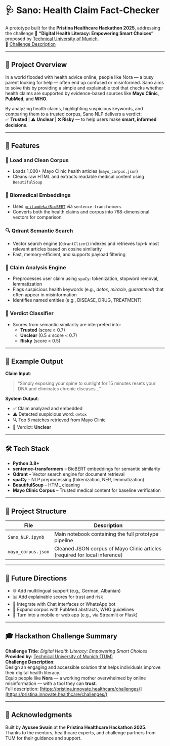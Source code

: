 # 🩺 Sano: Health Claim Fact-Checker

A prototype built for the **Pristina Healthcare Hackathon 2025**, addressing the challenge 🎯 **“Digital Health Literacy: Empowering Smart Choices”** proposed by [Technical University of Munich](https://www.tum.de/).  
🔗 [Challenge Description](https://pristina.innovate.healthcare/challenges/)

---

## 🚀 Project Overview

In a world flooded with health advice online, people like Nora — a busy parent looking for help — often end up confused or misinformed. Sano aims to solve this by providing a simple and explainable tool that checks whether health claims are supported by evidence-based sources like **Mayo Clinic**, **PubMed**, and **WHO**.

By analyzing health claims, highlighting suspicious keywords, and comparing them to a trusted corpus, Sano NLP delivers a verdict:  
✅ **Trusted** | ⚠ **Unclear** | ❌ **Risky** — to help users make **smart, informed decisions.**

---

## 🧠 Features

### 📰 Load and Clean Corpus
- Loads 1,000+ Mayo Clinic health articles (`mayo_corpus.json`)
- Cleans raw HTML and extracts readable medical content using `BeautifulSoup`

### 🧬 Biomedical Embeddings
- Uses [`pritamdeka/BioBERT`](https://huggingface.co/pritamdeka/BioBERT-mnli-snli-scinli-scitail-mednli-stsb) via `sentence-transformers`
- Converts both the health claims and corpus into 768-dimensional vectors for comparison

### 🔍 Qdrant Semantic Search
- Vector search engine (`QdrantClient`) indexes and retrieves top-k most relevant articles based on cosine similarity
- Fast, memory-efficient, and supports payload filtering

### 🧼 Claim Analysis Engine
- Preprocesses user claim using `spaCy`: tokenization, stopword removal, lemmatization
- Flags suspicious health keywords (e.g., *detox*, *miracle*, *guaranteed*) that often appear in misinformation
- Identifies named entities (e.g., DISEASE, DRUG, TREATMENT)

### 🧠 Verdict Classifier
- Scores from semantic similarity are interpreted into:
  - **Trusted** (score ≥ 0.7)
  - **Unclear** (0.5 ≤ score < 0.7)
  - **Risky** (score < 0.5)

---

## 🧪 Example Output

**Claim Input**:  
> “Simply exposing your spine to sunlight for 15 minutes resets your DNA and eliminates chronic diseases...”

**System Output**:
- ✅ Claim analyzed and embedded
- ⚠ Detected suspicious word: `detox`
- 🔍 Top 5 matches retrieved from Mayo Clinic
- 🧠 Verdict: **Unclear**

---

## 🛠️ Tech Stack

- **Python 3.8+**
- **sentence-transformers** – BioBERT embeddings for semantic similarity
- **Qdrant** – Vector search engine for document retrieval
- **spaCy** – NLP preprocessing (tokenization, NER, lemmatization)
- **BeautifulSoup** – HTML cleaning
- **Mayo Clinic Corpus** – Trusted medical content for baseline verification

---

## 📁 Project Structure

| File               | Description                                                                 |
|--------------------|-----------------------------------------------------------------------------|
| `Sano_NLP.ipynb`   | Main notebook containing the full prototype pipeline                        |
| `mayo_corpus.json` | Cleaned JSON corpus of Mayo Clinic articles (required for local inference)  |

---

## 📌 Future Directions

- 🌐 Add multilingual support (e.g., German, Albanian)
- 📊 Add explainable scores for trust and risk
- 🤖 Integrate with Chat interfaces or WhatsApp bot
- 🔬 Expand corpus with PubMed abstracts, WHO guidelines
- 📱 Turn into a mobile or web app (e.g., via Streamlit or Flask)

---

## 🎓 Hackathon Challenge Summary

**Challenge Title**: *Digital Health Literacy: Empowering Smart Choices*  
**Provided by**: [Technical University of Munich (TUM)](https://www.tum.de/en/)  
**Challenge Description**:  
Design an engaging and accessible solution that helps individuals improve their digital health literacy.  
Equip people like **Nora** — a working mother overwhelmed by online misinformation — with a tool they can **trust**.  
Full description: [https://pristina.innovate.healthcare/challenges/](https://pristina.innovate.healthcare/challenges/)

---

## 🧾 Acknowledgments

Built by **Ayusee Swain** at the **Pristina Healthcare Hackathon 2025**.  
Thanks to the mentors, healthcare experts, and challenge partners from TUM for their guidance and support.
